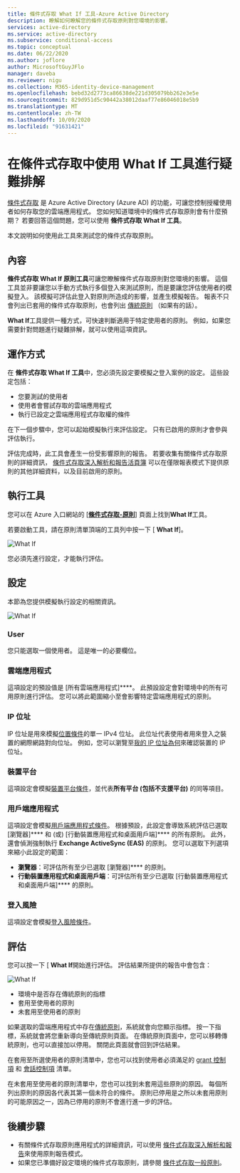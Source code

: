 ```yaml
---
title: 條件式存取 What If 工具-Azure Active Directory
description: 瞭解如何瞭解您的條件式存取原則對您環境的影響。
services: active-directory
ms.service: active-directory
ms.subservice: conditional-access
ms.topic: conceptual
ms.date: 06/22/2020
ms.author: joflore
author: MicrosoftGuyJFlo
manager: daveba
ms.reviewer: nigu
ms.collection: M365-identity-device-management
ms.openlocfilehash: bebd32d2773ca86638de221d305079bb262e3e5e
ms.sourcegitcommit: 829d951d5c90442a38012daaf77e86046018e5b9
ms.translationtype: MT
ms.contentlocale: zh-TW
ms.lasthandoff: 10/09/2020
ms.locfileid: "91631421"
---
```

# <a name="troubleshoot-using-the-what-if-tool-in-conditional-access"></a>在條件式存取中使用 What If 工具進行疑難排解

[條件式存取](./overview.md) 是 Azure Active Directory (Azure AD) 的功能，可讓您控制授權使用者如何存取您的雲端應用程式。 您如何知道環境中的條件式存取原則會有什麼預期？ 若要回答這個問題，您可以使用 **條件式存取 What If 工具**。

本文說明如何使用此工具來測試您的條件式存取原則。

## <a name="what-it-is"></a>內容

**條件式存取 What If 原則工具**可讓您瞭解條件式存取原則對您環境的影響。 這個工具並非要讓您以手動方式執行多個登入來測試原則，而是要讓您評估使用者的模擬登入。 該模擬可評估此登入對原則所造成的影響，並產生模擬報告。 報表不只會列出已套用的條件式存取原則，也會列出 [傳統原則](policy-migration.md#classic-policies) （如果有的話）。    

**What If**工具提供一種方式，可快速判斷適用于特定使用者的原則。 例如，如果您需要針對問題進行疑難排解，就可以使用這項資訊。    

## <a name="how-it-works"></a>運作方式

在 **條件式存取 What If 工具**中，您必須先設定要模擬之登入案例的設定。 這些設定包括：

- 您要測試的使用者 
- 使用者會嘗試存取的雲端應用程式
- 執行已設定之雲端應用程式存取權的條件
     
在下一個步驟中，您可以起始模擬執行來評估設定。 只有已啟用的原則才會參與評估執行。

評估完成時，此工具會產生一份受影響原則的報告。 若要收集有關條件式存取原則的詳細資訊， [條件式存取深入解析和報告活頁簿](howto-conditional-access-insights-reporting.md) 可以在僅限報表模式下提供原則的其他詳細資料，以及目前啟用的原則。

## <a name="running-the-tool"></a>執行工具

您可以在 Azure 入口網站的 [**[條件式存取-原則](https://portal.azure.com/#blade/Microsoft_AAD_IAM/ConditionalAccessBlade/Policies)**] 頁面上找到**What If**工具。

若要啟動工具，請在原則清單頂端的工具列中按一下 [ **What If**]。

![What If](./media/what-if-tool/01.png)

您必須先進行設定，才能執行評估。

## <a name="settings"></a>設定

本節為您提供模擬執行設定的相關資訊。

![What If](./media/what-if-tool/02.png)

### <a name="user"></a>User

您只能選取一個使用者。 這是唯一的必要欄位。

### <a name="cloud-apps"></a>雲端應用程式

這項設定的預設值是 [所有雲端應用程式]****。 此預設設定會對環境中的所有可用原則進行評估。 您可以將此範圍縮小至會影響特定雲端應用程式的原則。

### <a name="ip-address"></a>IP 位址

IP 位址是用來模擬[位置條件](location-condition.md)的單一 IPv4 位址。 此位址代表使用者用來登入之裝置的網際網路對向位址。 例如，您可以瀏覽至[我的 IP 位址為何](https://whatismyipaddress.com)來確認裝置的 IP 位址。    

### <a name="device-platforms"></a>裝置平台

這項設定會模擬[裝置平台條件](concept-conditional-access-conditions.md#device-platforms)，並代表**所有平台 (包括不支援平台)** 的同等項目。 

### <a name="client-apps"></a>用戶端應用程式

這項設定會模擬[用戶端應用程式條件](concept-conditional-access-conditions.md#client-apps)。
根據預設，此設定會導致系統評估已選取 [瀏覽器]**** 和 (或) [行動裝置應用程式和桌面用戶端]**** 的所有原則。 此外，還會偵測強制執行 **Exchange ActiveSync (EAS)** 的原則。 您可以選取下列選項來縮小此設定的範圍：

- **瀏覽器**：可評估所有至少已選取 [瀏覽器]**** 的原則。 
- **行動裝置應用程式和桌面用戶端**：可評估所有至少已選取 [行動裝置應用程式和桌面用戶端]**** 的原則。 

### <a name="sign-in-risk"></a>登入風險

這項設定會模擬[登入風險條件](concept-conditional-access-conditions.md#sign-in-risk)。   

## <a name="evaluation"></a>評估 

您可以按一下 [ **What If**開始進行評估。 評估結果所提供的報告中會包含： 

![What If](./media/what-if-tool/03.png)

- 環境中是否存在傳統原則的指標
- 套用至使用者的原則
- 未套用至使用者的原則

如果選取的雲端應用程式中存在[傳統原則](policy-migration.md#classic-policies)，系統就會向您顯示指標。 按一下指標，系統就會將您重新導向至傳統原則頁面。 在傳統原則頁面中，您可以移轉傳統原則，也可以直接加以停用。 關閉此頁面就會回到評估結果。

在套用至所選使用者的原則清單中，您也可以找到使用者必須滿足的 [grant 控制項](concept-conditional-access-grant.md) 和 [會話控制項](concept-conditional-access-session.md) 清單。

在未套用至使用者的原則清單中，您也可以找到未套用這些原則的原因。 每個所列出原則的原因各代表其第一個未符合的條件。 原則已停用是之所以未套用原則的可能原因之一，因為已停用的原則不會進行進一步的評估。   

## <a name="next-steps"></a>後續步驟

- 有關條件式存取原則應用程式的詳細資訊，可以使用 [條件式存取深入解析和報告](howto-conditional-access-insights-reporting.md)來使用原則報告模式。
- 如果您已準備好設定環境的條件式存取原則，請參閱 [條件式存取一般原則](concept-conditional-access-policy-common.md)。
